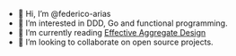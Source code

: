 - 👋 Hi, I’m @federico-arias
- 👀 I’m interested in DDD, Go and functional programming.
- 🌱 I’m currently reading [Effective Aggregate Design](https://www.dddcommunity.org/wp-content/uploads/files/pdf_articles/Vernon_2011_1.pdf)
- 💞️ I’m looking to collaborate on open source projects.

<!---
federico-arias/federico-arias is a ✨ special ✨ repository because its `README.md` (this file) appears on your GitHub profile.
You can click the Preview link to take a look at your changes.
--->
